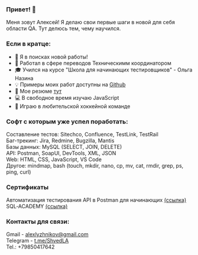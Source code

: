### Привет! 👋
Меня зовут Алексей!
Я делаю свои первые шаги в новой для себя области QA.
Тут делюсь тем, чему научился.

### Если в кратце:
- 🌱 Я в поисках новой работы!
- 📘 Работал в сфере переводов Техническимм координатором
- 🎓 Учился на курсе "Школа для начинающих тестировщиков" - Ольга Назина
- 💡 Примеры моих работ доступны на [Github](https://github.com/alexlyzhnikov/test_artifacts)
- 📄 Мое резюме [тут](https://drive.google.com/file/d/1F25Ki9u1Dp5VdWtHdE1Qjor_zMRMhkta/view?usp=sharing)  
- 💻 В свободное время изучаю JavaScript
- 🏒 Играю в любительской хоккейной команде


### Софт с которым уже успел поработать:  
Составление тестов: Sitechco, Confluence, TestLink, TestRail  
Баг-трекинг: Jira, Redmine, Bugzilla, Mantis  
Базы данных: MySQL (SELECT, JOIN, DELETE)  
API: Postman, SoapUI, DevTools, XML, JSON  
Web: HTML, CSS, JavaScript, VS Code  
Другое: mindmap, bash (touch, mkdir, nano, cp, mv, cat, rmdir, grep, ps, ping, curl)  

### Сертификаты
Автоматизация тестирования API в Postman для начинающих [(ссылка)](https://stepik.org/cert/2130586)  
SQL‐ACADEMY [(ссылка)](https://drive.google.com/file/d/1CzMbtJx71r17WncnsYWpFGzoNGTkE7Ha/view?usp=sharing)


### Контакты для связи:  
Gmail - alexlyzhnikov@gmail.com  
Telegram - [t.me/ShvedLA ](https://t.me/ShvedLA)  
Tel.: +79850417642


<!--
**alexlyzhnikov/alexlyzhnikov** is a ✨ _special_ ✨ repository because its `README.md` (this file) appears on your GitHub profile.
-->
